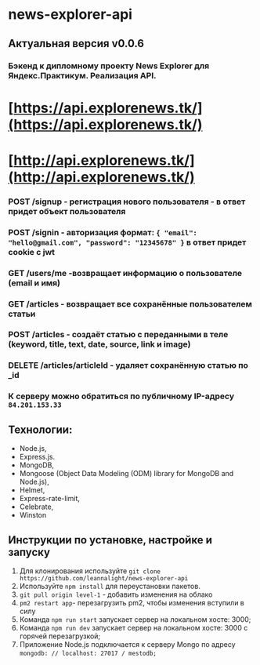 # news-explorer-api
## Актуальная версия v0.0.6

### Бэкенд к дипломному проекту News Explorer для Яндекс.Практикум. Реализация API.

# [https://api.explorenews.tk/](https://api.explorenews.tk/)
# [http://api.explorenews.tk/](http://api.explorenews.tk/)

### POST /signup - регистрация нового пользователя - в ответ придет объект пользователя

### POST /signin - авторизация формат: ```{ "email": "hello@gmail.com", "password": "12345678" }``` в ответ придет cookie с jwt

### GET /users/me -возвращает информацию о пользователе (email и имя)

### GET /articles - возвращает все сохранённые пользователем статьи

### POST /articles - создаёт статью с переданными в теле (keyword, title, text, date, source, link и image)

### DELETE /articles/articleId - удаляет сохранённую статью  по _id

### К серверу можно обратиться по публичному IP-адресу ```84.201.153.33```

## Технологии:

- Node.js,
- Express.js.
- MongoDB,
- Mongoose (Object Data Modeling (ODM) library for MongoDB and Node.js),
- Helmet, 
- Express-rate-limit, 
- Celebrate,
- Winston

## Инструкции по установке, настройке и запуску

1. Для клонирования используйте ```git clone https://github.com/leannalight/news-explorer-api```
2. Используйте ```npm install``` для переустановки пакетов.
3. ```git pull origin level-1``` - добавить изменения на облако
4. ```pm2 restart app```- перезагрузить pm2, чтобы изменения вступили в силу
5. Команда ```npm run start``` запускает сервер на локальном хосте: 3000;
6. Команда ```npm run dev``` запускает сервер на локальном хосте: 3000 с горячей перезагрузкой;
7. Приложение Node.js подключается к серверу Mongo по адресу ```mongodb: // localhost: 27017 / mestodb;```
